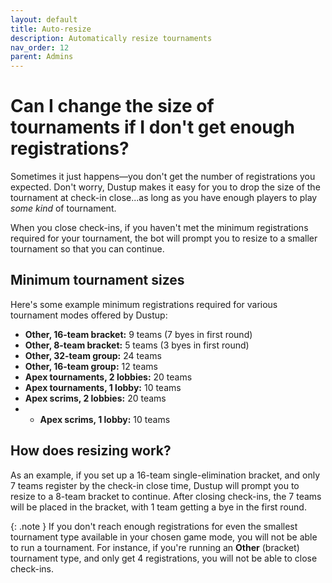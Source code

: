 ```yaml
---
layout: default
title: Auto-resize
description: Automatically resize tournaments
nav_order: 12
parent: Admins
---
```


# Can I change the size of tournaments if I don't get enough registrations?

Sometimes it just happens—you don't get the number of registrations you expected. Don't worry, Dustup makes it easy for you to drop the size of the tournament at check-in close...as long as you have enough players to play _some kind_ of tournament. 

When you close check-ins, if you haven't met the minimum registrations required for your tournament, the bot will prompt you to resize to a smaller tournament so that you can continue.

## Minimum tournament sizes
Here's some example minimum registrations required for various tournament modes offered by Dustup:
* **Other, 16-team bracket:** 9 teams (7 byes in first round)
* **Other, 8-team bracket:** 5 teams (3 byes in first round)
* **Other, 32-team group:** 24 teams
* **Other, 16-team group:** 12 teams
* **Apex tournaments, 2 lobbies:** 20 teams
* **Apex tournaments, 1 lobby:** 10 teams
* **Apex scrims, 2 lobbies:** 20 teams
* * **Apex scrims, 1 lobby:** 10 teams
 
## How does resizing work? 
As an example, if you set up a 16-team single-elimination bracket, and only 7 teams register by the check-in close time, Dustup will prompt you to resize to a 8-team bracket to continue. After closing check-ins, the 7 teams will be placed in the bracket, with 1 team getting a bye in the first round.

{: .note }
If you don't reach enough registrations for even the smallest tournament type available in your chosen game mode, you will not be able to run a tournament. For instance, if you're running an **Other** (bracket) tournament type, and only get 4 registrations, you will not be able to close check-ins.

